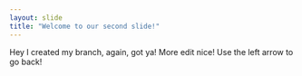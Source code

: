 ```yaml
---
layout: slide
title: "Welcome to our second slide!"
---
```

Hey I created my branch, again, got ya! More edit nice!
Use the left arrow to go back!
